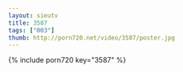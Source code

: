 ```yaml
--- 
layout: sieutv
title: 3587
tags: ["003"]
thumb: http://porn720.net/video/3587/poster.jpg
---
```

{% include porn720 key="3587" %} 
